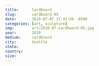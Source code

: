 ```yaml
---
title:  	Cardboard
slug:		cardboard-05
date:   	2010-07-07 11:43:56 -0500
categories: [art, sculpture]
img:		art/2010-07-cardboard-05.jpg
year:		2010
medium:		cardboard
city:		Seattle
state:
country:
size:
---
```

